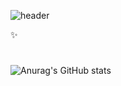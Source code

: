 ![header](https://capsule-render.vercel.app/api?type=Waving&fontSize=38&fontColor=black&text=Welcome&nbsp;To&nbsp;My&nbsp;GitHub&animation=fadeIn&color=auto)

 :sparkles: 


#
![Anurag's GitHub stats](https://github-readme-stats.vercel.app/api?username=biabamroi&show_icons=true&theme=graywhite)
